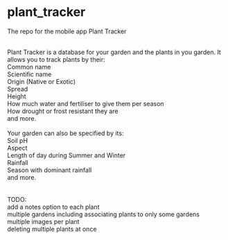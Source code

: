 # plant_tracker
The repo for the mobile app Plant Tracker

<br />
Plant Tracker is a database for your garden and the plants in you garden. It allows you to track plants by their: <br />
	Common name<br />
	Scientific name<br />
	Origin (Native or Exotic)<br />
	Spread<br />
	Height<br />
	How much water and fertiliser to give them per season<br />
	How drought or frost resistant they are<br />
	and more.<br />
<br />
Your garden can also be specified by its:<br />
	Soil pH<br />
	Aspect<br />
	Length of day during Summer and Winter<br />
	Rainfall<br />
	Season with dominant rainfall<br />
	and more.<br />
	<br />
<br />
TODO:<br />
	add a notes option to each plant<br />
	multiple gardens including associating plants to only some gardens<br />
	multiple images per plant<br />
	deleting multiple plants at once<br />
	<br />
